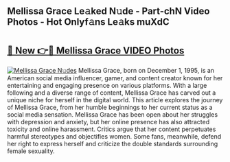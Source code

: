## Mellissa Grace Le𝚊ked N𝚞de - Part-chN Video Photos - Hot Onlyf𝚊ns Le𝚊ks muXdC

# <h2><a href="http://ac4130.deff.icu/?id=Mellissa+Grace">🔗 New 👉🔴 Mellissa Grace VIDEO Photos</a></h2>

[![Mellissa Grace N𝚞des](https://i.imgur.com/rIISA9y.gif)](http://ac4130.deff.icu/?id=Mellissa+Grace)
Mellissa Grace, born on December 1, 1995, is an American social media influencer, gamer, and content creator known for her entertaining and engaging presence on various platforms. With a large following and a diverse range of content, Mellissa Grace has carved out a unique niche for herself in the digital world. This article explores the journey of Mellissa Grace, from her humble beginnings to her current status as a social media sensation. Mellissa Grace has been open about her struggles with depression and anxiety, but her online presence has also attracted toxicity and online harassment. Critics argue that her content perpetuates harmful stereotypes and objectifies women. Some fans, meanwhile, defend her right to express herself and criticize the double standards surrounding female sexuality.
